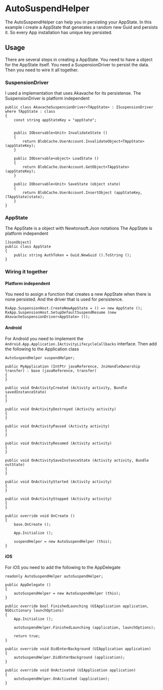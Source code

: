 # AutoSuspendHelper

The AutoSuspendHelper can help you in persisting your AppState. In this example i create a AppState that generates a random new Guid and persists it. So every App installation has unique key persisted.

## Usage

There are several steps in creating a AppState. You need to have a object for the AppState itself. You need a SuspensionDriver to persist the data. Then you need to wire it all together.

### SuspensionDriver

I used a implementation that uses Akavache for its persistense. The SuspensionDriver is platform independent

```
public class AkavacheSuspensionDriver<TAppState> : ISuspensionDriver where TAppState : class
{
	const string appStateKey = "appState";


	public IObservable<Unit> InvalidateState ()
	{
		return BlobCache.UserAccount.InvalidateObject<TAppState> (appStateKey);
	}

	public IObservable<object> LoadState ()
	{
		return BlobCache.UserAccount.GetObject<TAppState> (appStateKey);
	}

	public IObservable<Unit> SaveState (object state)
	{
		return BlobCache.UserAccount.InsertObject (appStateKey, (TAppState)state);
	}
}
```

### AppState

The AppState is a object with Newtonsoft.Json notations The AppState is platform independent

```
[JsonObject]
public class AppState
{
	public string AuthToken = Guid.NewGuid ().ToString ();
}
```

### Wiring it together

#### Platform independent

You need to assign a function that creates a new AppState when there is none persisted. And the driver that is used for persistence.

```
RxApp.SuspensionHost.CreateNewAppState = () => new AppState ();
RxApp.SuspensionHost.SetupDefaultSuspendResume (new AkavacheSuspensionDriver<AppState> ());
```

#### Android

For Android you need to implement the `Android.App.Application.IActivityLifecycleCallbacks` interface. Then add the following to the Application class

```
AutoSuspendHelper suspendHelper;

public MyApplication (IntPtr javaReference, JniHandleOwnership transfer) : base (javaReference, transfer)
{
}

public void OnActivityCreated (Activity activity, Bundle savedInstanceState)
{
}

public void OnActivityDestroyed (Activity activity)
{
}

public void OnActivityPaused (Activity activity)
{
}

public void OnActivityResumed (Activity activity)
{
}

public void OnActivitySaveInstanceState (Activity activity, Bundle outState)
{
}

public void OnActivityStarted (Activity activity)
{
}

public void OnActivityStopped (Activity activity)
{
}

public override void OnCreate ()
{
    base.OnCreate ();

    App.Initialize ();

    suspendHelper = new AutoSuspendHelper (this);
}
```

#### iOS

For iOS you need to add the following to the AppDelegate

```
readonly AutoSuspendHelper autoSuspendHelper;

public AppDelegate ()
{
    autoSuspendHelper = new AutoSuspendHelper (this);
}

public override bool FinishedLaunching (UIApplication application, NSDictionary launchOptions)
{
    App.Initialize ();

    autoSuspendHelper.FinishedLaunching (application, launchOptions);

    return true;
}

public override void DidEnterBackground (UIApplication application)
{
    autoSuspendHelper.DidEnterBackground (application);
}

public override void OnActivated (UIApplication application)
{
    autoSuspendHelper.OnActivated (application);
}
```



